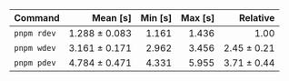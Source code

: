| Command | Mean [s] | Min [s] | Max [s] | Relative |
|:---|---:|---:|---:|---:|
| `pnpm rdev` | 1.288 ± 0.083 | 1.161 | 1.436 | 1.00 |
| `pnpm wdev` | 3.161 ± 0.171 | 2.962 | 3.456 | 2.45 ± 0.21 |
| `pnpm pdev` | 4.784 ± 0.471 | 4.331 | 5.955 | 3.71 ± 0.44 |
